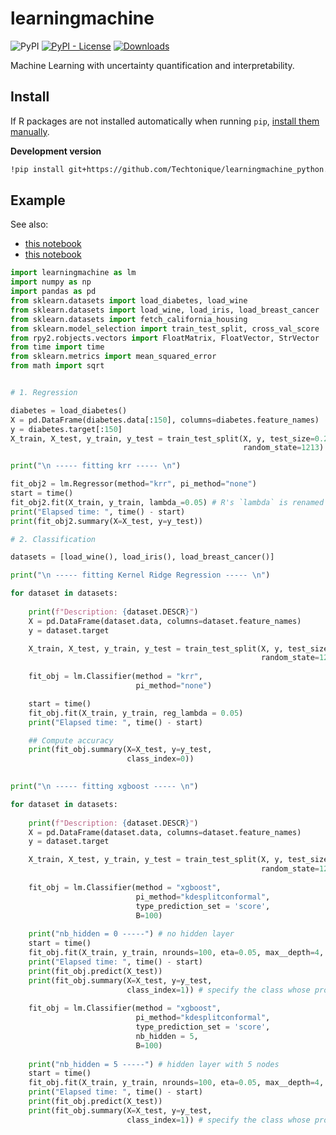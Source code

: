 # learningmachine 

![PyPI](https://img.shields.io/pypi/v/learningmachine) [![PyPI - License](https://img.shields.io/pypi/l/learningmachine)](https://github.com/thierrymoudiki/learningmachine/blob/master/LICENSE) [![Downloads](https://pepy.tech/badge/learningmachine)](https://pepy.tech/project/learningmachine) 


Machine Learning with uncertainty quantification and interpretability.

## Install

If R packages are not installed automatically when running `pip`, [install them manually](https://cloud.r-project.org/).

**Development version**

```bash
!pip install git+https://github.com/Techtonique/learningmachine_python.git --verbose 
```

## Example

See also:
- [this notebook](https://colab.research.google.com/github/Techtonique/learningmachine_python/blob/main/learningmachine/demo/thierrymoudiki_20240401_calib.ipynb)
- [this notebook](https://colab.research.google.com/github/Techtonique/learningmachine_python/blob/main/learningmachine/demo/thierrymoudiki_20240508_calib.ipynb)

```python
import learningmachine as lm
import numpy as np
import pandas as pd 
from sklearn.datasets import load_diabetes, load_wine
from sklearn.datasets import load_wine, load_iris, load_breast_cancer
from sklearn.datasets import fetch_california_housing
from sklearn.model_selection import train_test_split, cross_val_score
from rpy2.robjects.vectors import FloatMatrix, FloatVector, StrVector
from time import time
from sklearn.metrics import mean_squared_error
from math import sqrt


# 1. Regression

diabetes = load_diabetes()
X = pd.DataFrame(diabetes.data[:150], columns=diabetes.feature_names)
y = diabetes.target[:150]
X_train, X_test, y_train, y_test = train_test_split(X, y, test_size=0.2, 
                                                    random_state=1213)

print("\n ----- fitting krr ----- \n")   

fit_obj2 = lm.Regressor(method="krr", pi_method="none")
start = time()
fit_obj2.fit(X_train, y_train, lambda_=0.05) # R's `lambda` is renamed as `lambda_` in Python as `lambda` is reserved 
print("Elapsed time: ", time() - start)
print(fit_obj2.summary(X=X_test, y=y_test))

# 2. Classification

datasets = [load_wine(), load_iris(), load_breast_cancer()]

print("\n ----- fitting Kernel Ridge Regression ----- \n")   

for dataset in datasets: 
    
    print(f"Description: {dataset.DESCR}")
    X = pd.DataFrame(dataset.data, columns=dataset.feature_names)
    y = dataset.target

    X_train, X_test, y_train, y_test = train_test_split(X, y, test_size=0.2, 
                                                        random_state=123)
    
    fit_obj = lm.Classifier(method = "krr", 
                            pi_method="none")    

    start = time()
    fit_obj.fit(X_train, y_train, reg_lambda = 0.05)
    print("Elapsed time: ", time() - start)

    ## Compute accuracy
    print(fit_obj.summary(X=X_test, y=y_test,                           
                          class_index=0))
    

print("\n ----- fitting xgboost ----- \n")   

for dataset in datasets: 
    
    print(f"Description: {dataset.DESCR}")
    X = pd.DataFrame(dataset.data, columns=dataset.feature_names)
    y = dataset.target

    X_train, X_test, y_train, y_test = train_test_split(X, y, test_size=0.2, 
                                                        random_state=123)
    
    fit_obj = lm.Classifier(method = "xgboost", 
                            pi_method="kdesplitconformal",
                            type_prediction_set = 'score',
                            B=100)   
                            
    print("nb_hidden = 0 -----") # no hidden layer
    start = time()
    fit_obj.fit(X_train, y_train, nrounds=100, eta=0.05, max__depth=4, verbose=0) # dot ('.') in R parameters is replaced by '__'
    print("Elapsed time: ", time() - start)
    print(fit_obj.predict(X_test))
    print(fit_obj.summary(X=X_test, y=y_test, 
                          class_index=1)) # specify the class whose probability is of interest
    
    fit_obj = lm.Classifier(method = "xgboost", 
                            pi_method="kdesplitconformal",
                            type_prediction_set = 'score',
                            nb_hidden = 5,
                            B=100) 
                            
    print("nb_hidden = 5 -----") # hidden layer with 5 nodes 
    start = time()
    fit_obj.fit(X_train, y_train, nrounds=100, eta=0.05, max__depth=4, verbose=0) # dot ('.') in R parameters is replaced by '__'
    print("Elapsed time: ", time() - start)
    print(fit_obj.predict(X_test))
    print(fit_obj.summary(X=X_test, y=y_test, 
                          class_index=1)) # specify the class whose probability is of interest
```
